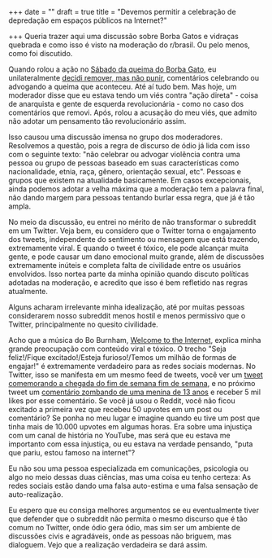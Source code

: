 +++
date = ""
draft = true
title = "Devemos permitir a celebração de depredação em espaços públicos na Internet?"

+++
Queria trazer aqui uma discussão sobre Borba Gatos e vidraças quebrada e como isso é visto na moderação do r/brasil. Ou pelo menos, como foi discutido.

Quando rolou a ação no [Sábado da queima do Borba Gato](https://noticias.uol.com.br/cotidiano/ultimas-noticias/2021/07/24/estatua-de-borba-gato-e-destruida-por-incendio-em-sao-paulo.htm), eu unilateralmente [decidi remover, mas não punir](https://www.reddit.com/r/brasil/comments/oqx46n/manifestantes_atearam_fogo_em_est%C3%A1tua_do/h6fwjv2/), comentários celebrando ou advogando a queima que aconteceu. Até aí tudo bem. Mas hoje, um moderador disse que eu estava tendo um viés contra "ação direta" - coisa de anarquista e gente de esquerda revolucionária - como no caso dos comentários que removi. Após, rolou a acusação do meu viés, que admito não adotar um pensamento tão revolucionário assim.

Isso causou uma discussão imensa no grupo dos moderadores. Resolvemos a questão, pois a regra de discurso de ódio já lida com isso com o seguinte texto: "não celebrar ou advogar violência contra uma pessoa ou grupo de pessoas baseado em suas características como nacionalidade, etnia, raça, gênero, orientação sexual, etc". Pessoas e grupos que existem na atualidade basicamente. Em casos excepcionais, ainda podemos adotar a velha máxima que a moderação tem a palavra final, não dando margem para pessoas tentando burlar essa regra, que já é tão ampla.

No meio da discussão, eu entrei no mérito de não transformar o subreddit em um Twitter. Veja bem, eu considero que o Twitter torna o engajamento dos tweets, independente do sentimento ou mensagem que está trazendo, extremamente viral. E quando o tweet é tóxico, ele pode alcançar muita gente, e pode causar um dano emocional muito grande, além de discussões extremamente inúteis e completa falta de civilidade entre os usuários envolvidos. Isso nortea parte da minha opinião quando discuto políticas adotadas na moderação, e acredito que isso é bem refletido nas regras atualmente.

Alguns acharam irrelevante minha idealização, até por muitas pessoas considerarem nosso subreddit menos hostil e menos permissivo que o Twitter, principalmente no quesito civilidade.

Acho que a música do Bo Burnham, [Welcome to the Internet](https://www.youtube.com/watch?v=D76KH-Gn23I), explica minha grande preocupação com conteúdo viral e tóxico. O trecho "Seja feliz!/Fique excitado!/Esteja furioso!/Temos um milhão de formas de engajar!" é extremamente verdadeiro para as redes sociais modernas. No Twitter, isso se manifesta em um mesmo feed de tweets, você ver um [tweet comemorando a chegada do fim de semana fim de semana](https://twitter.com/CraigWeekend/status/1406028451396587525), e no próximo tweet um [comentário zombando de uma menina de 13 anos](https://twitter.com/LeviKaique/status/1419784224245272578?s=20) e receber 5 mil likes por esse comentário. Se você já usou o Reddit, você não ficou excitado a primeira vez que recebeu 50 upvotes em um post ou comentário? Se ponha no meu lugar e imagine quando eu tive um post que tinha mais de 10.000 upvotes em algumas horas. Era sobre uma injustiça com um canal de história no YouTube, mas será que eu estava me importanto com essa injustiça, ou eu estava na verdade pensando, "puta que pariu, estou famoso na internet"?

Eu não sou uma pessoa especializada em comunicações, psicologia ou algo no meio dessas duas ciências, mas  uma coisa eu tenho certeza: As redes sociais estão dando uma falsa auto-estima e uma falsa sensação de auto-realização.

Eu espero que eu consiga melhores argumentos se eu eventualmente tiver que defender que o subreddit não permita o mesmo discurso que é tão comum no Twitter, onde ódio gera ódio, mas sim ser um ambiente de discussões civis e agradáveis, onde as pessoas não briguem, mas dialoguem. Vejo que a realização verdadeira se dará assim.